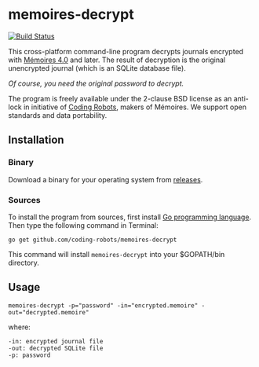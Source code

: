 # memoires-decrypt

[![Build Status](https://travis-ci.org/coding-robots/memoires-decrypt.png)](https://travis-ci.org/coding-robots/memoires-decrypt)

This cross-platform command-line program decrypts journals encrypted with
[Mémoires 4.0][mem] and later.  The result of decryption is the original
unencrypted journal (which is an SQLite database file).

*Of course, you need the original password to decrypt.*

The program is freely available under the 2-clause BSD license as an
anti-lock in initiative of [Coding Robots][cr], makers of Mémoires.
We support open standards and data portability.

## Installation

### Binary

Download a binary for your operating system from
[releases](https://github.com/coding-robots/memoires-decrypt/releases/).

### Sources

To install the program from sources, first install [Go programming language][go].
Then type the following command in Terminal:

	go get github.com/coding-robots/memoires-decrypt

This command will install `memoires-decrypt` into your $GOPATH/bin directory.


## Usage

	memoires-decrypt -p="password" -in="encrypted.memoire" -out="decrypted.memoire"

where:

	-in: encrypted journal file
	-out: decrypted SQLite file
	-p: password


[mem]: http://www.codingrobots.com/memoires/
[cr]: http://www.codingrobots.com
[go]: http://golang.org
